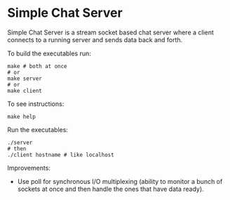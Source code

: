 # Simple Chat Server
Simple Chat Server is a stream socket based chat server where a client connects to a running server and sends 
data back and forth.

To build the executables run:
```
make # both at once
# or
make server
# or
make client
```

To see instructions:
```
make help
```

Run the executables:
```
./server
# then
./client hostname # like localhost
```

Improvements: 
- Use poll for synchronous I/O multiplexing (ability to monitor a bunch of sockets at once and then handle the ones that have data ready). 
